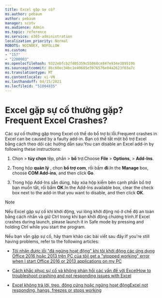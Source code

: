 ```yaml
---
title: Excel gặp sự cố?
ms.author: pebaum
author: pebaum
manager: scotv
ms.audience: Admin
ms.topic: reference
ms.service: o365-administration
localization_priority: Normal
ROBOTS: NOINDEX, NOFOLLOW
ms.custom:
- "157"
- "2200003"
ms.openlocfilehash: 9322ebfcb2fd05359c55068ce847e934e389519b
ms.sourcegitcommit: 8bc60ec34bc1e40685e3976576e04a2623f63a7c
ms.translationtype: MT
ms.contentlocale: vi-VN
ms.lasthandoff: 04/15/2021
ms.locfileid: "51804835"
---
```

# <a name="frequent-excel-crashes"></a><span data-ttu-id="4f9c6-102">Excel gặp sự cố thường gặp?</span><span class="sxs-lookup"><span data-stu-id="4f9c6-102">Frequent Excel Crashes?</span></span>

<span data-ttu-id="4f9c6-103">Các sự cố thường gặp trong Excel có thể do bổ trợ bị lỗi.</span><span class="sxs-lookup"><span data-stu-id="4f9c6-103">Frequent crashes in Excel can be caused by a faulty add-in.</span></span> <span data-ttu-id="4f9c6-104">Bạn có thể tắt một bổ trợ Excel bằng cách theo dõi các hướng dẫn sau:</span><span class="sxs-lookup"><span data-stu-id="4f9c6-104">You can disable an Excel add-in by following these instructions:</span></span>
  
1. <span data-ttu-id="4f9c6-105">Chọn  \> **tùy chọn** tệp, phần \> **bổ** trợ.</span><span class="sxs-lookup"><span data-stu-id="4f9c6-105">Choose **File** \> **Options**, \> **Add-Ins**.</span></span>

2. <span data-ttu-id="4f9c6-106">Trong hộp **quản lý** , chọn **bổ trợ com**, rồi bấm **đi**.</span><span class="sxs-lookup"><span data-stu-id="4f9c6-106">In the **Manage** box, choose **COM Add-ins**, and then click **Go**.</span></span>

3. <span data-ttu-id="4f9c6-107">Trong hộp Add-Ins sẵn dùng, hãy xóa hộp kiểm bên cạnh phần bổ trợ bạn muốn tắt, rồi bấm **OK**.</span><span class="sxs-lookup"><span data-stu-id="4f9c6-107">In the Add-Ins available box, clear the check box next to the add-in that you want to disable, and then click **OK**.</span></span>

> [!NOTE]
> <span data-ttu-id="4f9c6-108">Nếu Excel gặp sự cố khi khởi động, vui lòng khởi động nó ở chế độ an toàn bằng cách nhấn và giữ Ctrl trong khi bạn khởi động chương trình.</span><span class="sxs-lookup"><span data-stu-id="4f9c6-108">If Excel crashes during launch, please launch it in Safe mode by pressing and holding Ctrl while you start the program.</span></span>
  
<span data-ttu-id="4f9c6-109">Nếu bạn vẫn gặp sự cố, hãy tham khảo các bài viết sau đây:</span><span class="sxs-lookup"><span data-stu-id="4f9c6-109">If you're still having problems, refer to the following articles:</span></span>
  
- [<span data-ttu-id="4f9c6-110">Tôi nhận được lỗi "đã ngừng hoạt động" khi tôi khởi động các ứng dụng Office 2016 hoặc 2013 trên PC của tôi</span><span class="sxs-lookup"><span data-stu-id="4f9c6-110">I get a "stopped working" error when I start Office 2016 or 2013 applications on my PC</span></span>](https://support.office.com/article/52bd7985-4e99-4a35-84c8-2d9b8301a2fa.aspx)

- [<span data-ttu-id="4f9c6-111">Cách khắc phục sự cố và không phản hồi các vấn đề với Excel</span><span class="sxs-lookup"><span data-stu-id="4f9c6-111">How to troubleshoot crashing and not responding issues with Excel</span></span>](https://support.microsoft.com/help/2758592/how-to-troubleshoot-crashing-and-not-responding-issues-with-excel)

- [<span data-ttu-id="4f9c6-112">Excel không trả lời, treo, đông cứng hoặc ngừng hoạt động</span><span class="sxs-lookup"><span data-stu-id="4f9c6-112">Excel not responding, hangs, freezes or stops working</span></span>](https://support.office.com/article/37e7d3c9-9e84-40bf-a805-4ca6853a1ff4.aspx)
